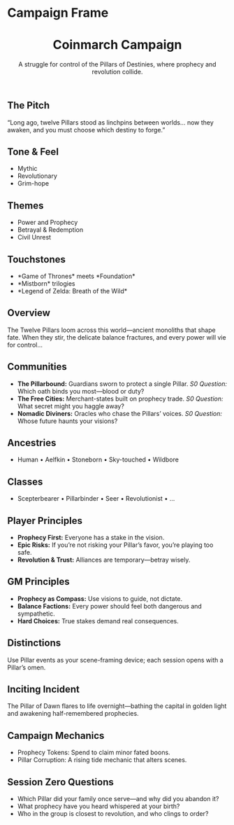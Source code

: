# Campaign Frame

<div class="container">
  <div class="campaign-frame">

  <!-- Title & Short Description -->
  <header class="cf-header">
    <h1 class="cf-title">Coinmarch Campaign</h1>
    <p class="cf-subtitle">A struggle for control of the Pillars of Destinies, where prophecy and revolution collide.</p>
  </header>

  <!-- The Pitch -->
  <section class="cf-section" id="pitch">
    <h2>The Pitch</h2>
    <p>“Long ago, twelve Pillars stood as linchpins between worlds… now they awaken, and you must choose which destiny to forge.”</p>
  </section>

  <!-- Tone & Feel -->
  <section class="cf-section" id="tone">
    <h2>Tone &amp; Feel</h2>
    <ul>
      <li>Mythic</li>
      <li>Revolutionary</li>
      <li>Grim-hope</li>
    </ul>
  </section>

  <!-- Themes -->
  <section class="cf-section" id="themes">
    <h2>Themes</h2>
    <ul>
      <li>Power and Prophecy</li>
      <li>Betrayal &amp; Redemption</li>
      <li>Civil Unrest</li>
    </ul>
  </section>

  <!-- Touchstones -->
  <section class="cf-section" id="touchstones">
    <h2>Touchstones</h2>
    <ul>
      <li>*Game of Thrones* meets *Foundation*</li>
      <li>*Mistborn* trilogies</li>
      <li>*Legend of Zelda: Breath of the Wild*</li>
    </ul>
  </section>

  <!-- Overview -->
  <section class="cf-section" id="overview">
    <h2>Overview</h2>
    <p>The Twelve Pillars loom across this world—ancient monoliths that shape fate. When they stir, the delicate balance fractures, and every power will vie for control…</p>
  </section>

  <!-- Communities -->
  <section class="cf-section" id="communities">
    <h2>Communities</h2>
    <ul>
      <li><strong>The Pillarbound:</strong> Guardians sworn to protect a single Pillar.  
        <em>S0 Question:</em> Which oath binds you most—blood or duty?</li>
      <li><strong>The Free Cities:</strong> Merchant-states built on prophecy trade.  
        <em>S0 Question:</em> What secret might you haggle away?</li>
      <li><strong>Nomadic Diviners:</strong> Oracles who chase the Pillars’ voices.  
        <em>S0 Question:</em> Whose future haunts your visions?</li>
    </ul>
  </section>

  <!-- Ancestries -->
  <section class="cf-section" id="ancestries">
    <h2>Ancestries</h2>
    <ul>
      <li>Human • Aelfkin • Stoneborn • Sky-touched • Wildbore</li>
    </ul>
  </section>

  <!-- Classes -->
  <section class="cf-section" id="classes">
    <h2>Classes</h2>
    <ul>
      <li>Scepterbearer • Pillarbinder • Seer • Revolutionist • …</li>
    </ul>
  </section>

  <!-- Player Principles -->
  <section class="cf-section" id="player-principles">
    <h2>Player Principles</h2>
    <ul>
      <li><strong>Prophecy First:</strong> Everyone has a stake in the vision.</li>
      <li><strong>Epic Risks:</strong> If you’re not risking your Pillar’s favor, you’re playing too safe.</li>
      <li><strong>Revolution &amp; Trust:</strong> Alliances are temporary—betray wisely.</li>
    </ul>
  </section>

  <!-- GM Principles -->
  <section class="cf-section" id="gm-principles">
    <h2>GM Principles</h2>
    <ul>
      <li><strong>Prophecy as Compass:</strong> Use visions to guide, not dictate.</li>
      <li><strong>Balance Factions:</strong> Every power should feel both dangerous and sympathetic.</li>
      <li><strong>Hard Choices:</strong> True stakes demand real consequences.</li>
    </ul>
  </section>

  <!-- Distinctions -->
  <section class="cf-section" id="distinctions">
    <h2>Distinctions</h2>
    <p>Use Pillar events as your scene-framing device; each session opens with a Pillar’s omen.</p>
  </section>

  <!-- Inciting Incident -->
  <section class="cf-section" id="inciting-incident">
    <h2>Inciting Incident</h2>
    <p>The Pillar of Dawn flares to life overnight—bathing the capital in golden light and awakening half-remembered prophecies.</p>
  </section>

  <!-- Campaign Mechanics -->
  <section class="cf-section" id="mechanics">
    <h2>Campaign Mechanics</h2>
    <ul>
      <li>Prophecy Tokens: Spend to claim minor fated boons.</li>
      <li>Pillar Corruption: A rising tide mechanic that alters scenes.</li>
    </ul>
  </section>

  <!-- Session Zero Questions -->
  <section class="cf-section" id="session-zero">
    <h2>Session Zero Questions</h2>
    <ul>
      <li>Which Pillar did your family once serve—and why did you abandon it?</li>
      <li>What prophecy have you heard whispered at your birth?</li>
      <li>Who in the group is closest to revolution, and who clings to order?</li>
    </ul>
  </section>

</div>

</div>
